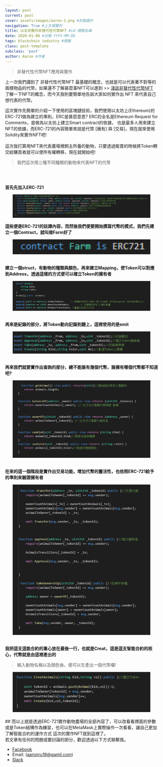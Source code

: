 ```yaml
---
layout: post 
current: post
cover: assets/images/aaron-1.png #封面圖片
navigation: True #上方導覽列
title: 以太坊實作非替代性代幣NFT #id-標題名稱
date: 2020-01-08 #日期 YYYY-MM-DD 
tags: blockchain industry #標籤
class: post-template 
subclass: 'post' 
author: Aaron #作者 
---
```


>非替代性代幣NFT應用與實作

上一次我們講到了 非替代性代幣NFT 最基礎的概念，也就是可以代表著不對等的兩樣物品的代幣，如果還不了解甚麼事NFT可以進到 >> [淺談非替代性代幣NFT](https://fzth-blockchain.github.io/fzth/%E6%B7%BA%E8%AB%87%E9%9D%9E%E6%9B%BF%E4%BB%A3%E6%80%A7%E4%BB%A3%E5%B9%A3-NFT) 
了解一下NFT的概念，而今天我則要簡單地告訴大家如何實作出 NFT 來代表自己想代表的代幣。

這次實作先簡單的介紹一下使用的區塊鏈技術，我們使用以太坊上(Ethereum)的ERC-721做為建立的準則，ERC是甚麼意思? ERC的全名是Ethereum Request for Comments，是做為以太坊上建立Smart contract的依據，
也是最多人用來建立NFT的依據，而ERC-721的內容簡單來說是代幣 [擁有] 與 [交易]，現在就來使用Solidity來實作NFT吧!
<br>
<br>
這次我打算用NFT來代表農場裡飼主所養的動物，只要透過販賣的時候將Token轉交給購買者就可以使所有權轉移，現在就開始吧!
>我們這次用三種不同種類的動物來代表NFT的代幣
<br>
<br>


<strong>首先先加入ERC-721</strong>

<div align="center">
    <img src="https://github.com/FZTH-Blockchain/fzth/blob/master/assets/images/FZTH-NFT/Aaron-Erc721-1.png" style="width:90%">
</div>


<strong>這些便是ERC-721的註譯內容，而然後我們便要開始撰寫代幣的模式，我們先建立一個Contract，就叫做Farm好了</strong>

<div align="center">
    <img src="https://github.com/FZTH-Blockchain/fzth/blob/master/assets/images/FZTH-NFT/Aaron-Erc721-2.png" style="width:90%">
</div>
<br>

<strong>建立一個struct，有動物的種類與顏色，再來建立Mapping，使Token可以對應到Address，透過這樣的方式便可以確立Token的擁有者</strong>

<div align="center">
    <img src="https://github.com/FZTH-Blockchain/fzth/blob/master/assets/images/FZTH-NFT/Aaron-Erc721-3.png" style="width:90%">
</div>
<br>


<strong>再來是紀錄的部分，將Token動向記錄到鏈上，這裡使用的是emit</strong>

<div align="center">
    <img src="https://github.com/FZTH-Blockchain/fzth/blob/master/assets/images/FZTH-NFT/Aaron-Erc721-4.png" style="width:90%">
</div>
<br>

<strong>再來我們就要實作出查詢的部分，總不能誰有幾個代幣，誰擁有哪個代幣都不知道吧?</strong>
<div align="center">
    <img src="https://github.com/FZTH-Blockchain/fzth/blob/master/assets/images/FZTH-NFT/Aaron-Erc721-5.png" style="width:90%">
</div>
<br>

<strong>在來的這一個階段是實作出交易功能，增加代幣的靈活性，也依照ERC-721給予的準則來驗證擁有者</strong>
<div align="center">
    <img src="https://github.com/FZTH-Blockchain/fzth/blob/master/assets/images/FZTH-NFT/Aaron-Erc721-6.png" style="width:90%">
</div>
<br>

<strong>我把這支這能合約的重心放在最後一行，也就是Creat，這是這支智能合約的核心，代幣就是由這裡產出的</strong>
>輸入動物名稱以及顏色後，便可以生產出一個代幣囉!
<div align="center">
    <img src="https://github.com/FZTH-Blockchain/fzth/blob/master/assets/images/FZTH-NFT/Aaron-Erc721-7.png" style="width:90%">
</div>
<br>
## 
而以上就是透過ERC-721實作動物農場的全部內容了，可以改看看裡面的參數或是Token結構作為練習，也可以在MetaMask上實際操作一次看看，讓自己更加了解智能合約的運作方式
這次的實作NFT就到這裡了。
<br>
若文章有任何的問題或要討論的部分，歡迎透過以下方式聯繫我。

- [Facebook](https://www.facebook.com/fzthblockchain) 
- Email: (aaronru19@gamil.com)
- [Slack](https://join.slack.com/t/fzth/shared_invite/enQtODQxMDQxMjE5MDU4LWJlZGNmZGNmODZiNzE3OWIyYTVjOTZhYjhiMjdlOWY0NGY5OTNjMzA0YTNlMmU2OGZlZTU3NzUzZTdiZTgxNTE)







